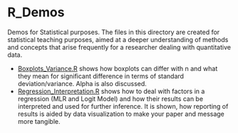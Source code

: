# R_Demos
Demos for Statistical purposes. The files in this directory are created for statistical teaching purposes, aimed at a deeper understanding of methods and concepts that arise frequently for a researcher dealing with quantitative data. 

* [Boxplots_Variance.R](https://raw.githubusercontent.com/K4tana/R_Demos/main/Boxplots_Variance.R) shows how boxplots can differ with n and what they mean for significant difference in terms of standard deviation/variance. Alpha is also discussed. 
* [Regression_Interpretation.R](https://raw.githubusercontent.com/K4tana/R_Demos/main/Regression_Interpretation.R) shows how to deal with factors in a regression (MLR and Logit Model) and how their results can be interpreted and used for further inference. It is shown, how reporting of results is aided by data visualization to make your paper and message more tangible. 
